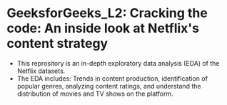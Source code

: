 # GeeksforGeeks_L2: Cracking the code: An inside look at Netflix's content strategy
- This reprository is an in-depth exploratory data analysis (EDA) of the Netflix datasets. 
- The EDA includes: Trends in content production, identification of popular genres, analyzing content ratings, and understand the distribution of movies and TV shows on the platform. 
